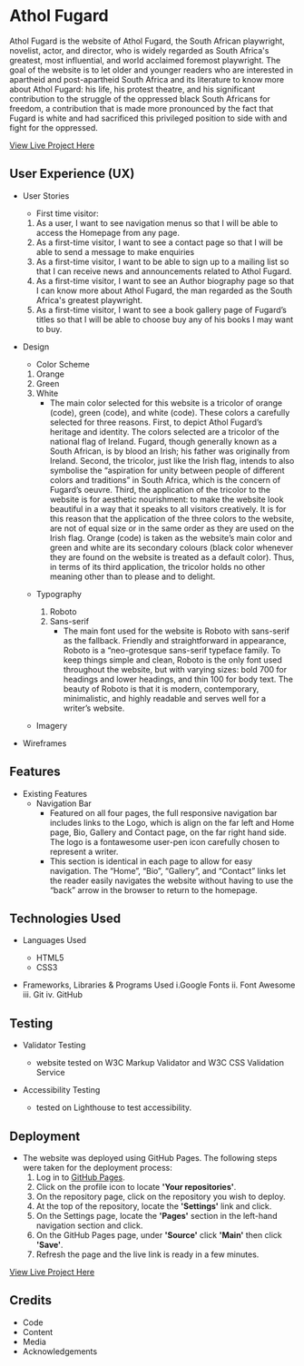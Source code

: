 # Athol Fugard

Athol Fugard is the website of Athol Fugard, the South African playwright, novelist, actor, and director, who is widely regarded as South Africa's greatest, most influential, and world acclaimed foremost playwright. The goal of the website is to let older and younger readers who are interested in apartheid and post-apartheid South Africa and its literature to know more about Athol Fugard: his life, his protest theatre, and his significant contribution to the struggle of the oppressed black South Africans for freedom, a contribution that is made more pronounced by the fact that Fugard is white and had sacrificed this privileged position to side with and fight for the oppressed. 

 [View Live Project Here]( https://panzek.github.io/portfolio1-athol-fugard/)


## User Experience (UX)
* User Stories
    * First time visitor:
    1. As a user, I want to see navigation menus so that I will be able to access the Homepage from any page.
    2. As a first-time visitor, I want to see a contact page so that I will be able to send a message to make enquiries
    3. As a first-time visitor, I want to be able to sign up to a mailing list so that I can receive news and announcements related to Athol Fugard.
    4. As a first-time visitor, I want to see an Author biography page so that I can know more about Athol Fugard, the man regarded as the South Africa's greatest playwright.
    5. As a first-time visitor, I want to see a book gallery page of Fugard’s titles so that I will be able to choose buy any of his books I may want to buy.

* Design
    * Color Scheme
    1. Orange
    2. Green
    3. White
        * The main color selected for this website is a tricolor of orange (code), green (code), and white (code). These colors a carefully selected for three reasons. First, to depict Athol Fugard’s heritage and identity. The colors selected are a tricolor of the national flag of Ireland. Fugard, though generally known as a South African, is by blood an Irish; his father was originally from Ireland. Second, the tricolor, just like the Irish flag, intends to also symbolise the “aspiration for unity between people of different colors and traditions” in South Africa, which is the concern of Fugard’s oeuvre. Third, the application of the tricolor to the website is for aesthetic nourishment: to make the website look beautiful in a way that it speaks to all visitors creatively. It is for this reason that the application of the three colors to the website, are not of equal size or in the same order as they are used on the Irish flag. Orange (code) is taken as the website’s main color and green and white are its secondary colours (black color whenever they are found on the website is treated as a default color). Thus, in terms of its third application, the tricolor holds no other meaning other than to please and to delight. 


    * Typography
        1. Roboto
        2. Sans-serif
            * The main font used for the website is Roboto with sans-serif as the fallback. Friendly and straightforward in appearance, Roboto is a “neo-grotesque sans-serif typeface family. To keep things simple and clean, Roboto is the only font used throughout the website, but with varying sizes: bold 700 for headings and lower headings, and thin 100 for body text. The beauty of Roboto is that it is modern, contemporary, minimalistic, and highly readable and serves well for a writer’s website.

    * Imagery

* Wireframes

## Features
* Existing Features 
    * Navigation Bar
        * Featured on all four pages, the full responsive navigation bar includes links to the Logo, which is align on the far left and Home page, Bio, Gallery and Contact page, on the far right hand side. The logo is a fontawesome user-pen icon carefully chosen to represent a writer.
        * This section is identical in each page to allow for easy navigation. The “Home”, “Bio”, “Gallery”, and “Contact” links let the reader easily navigates the website without having to use the “back” arrow in the browser to return to the homepage.

## Technologies Used
* Languages Used 
    * HTML5 
    * CSS3

* Frameworks, Libraries & Programs Used
    i.Google Fonts 
    ii. Font Awesome 
    iii. Git 
    iv. GitHub

## Testing
* Validator Testing
    * website tested on W3C Markup Validator and W3C CSS Validation Service 
    
* Accessibility Testing
    * tested on Lighthouse to test accessibility.

## Deployment 
* The website was deployed using GitHub Pages. The following steps were taken for the deployment process:
    1. Log in to  [GitHub Pages](https://pages.github.com/).
    2. Click on the profile icon to locate **'Your repositories'**.
    3. On the repository page, click on the repository you wish to deploy.
    4. At the top of the repository, locate the **'Settings'** link and click.
    5. On the Settings page, locate the **'Pages'** section in the left-hand navigation section and click.
    6. On the GitHub Pages page, under **'Source'** click **'Main'** then click **'Save'**.
    7. Refresh the page and the live link is ready in a few minutes.

 [View Live Project Here]( https://panzek.github.io/portfolio1-athol-fugard/)

## Credits
* Code 
* Content 
* Media 
* Acknowledgements

